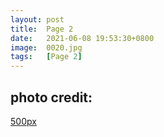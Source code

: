 ```yaml
---
layout: post
title:  Page 2
date:   2021-06-08 19:53:30+0800
image:  0020.jpg
tags:   [Page 2]
---
```

## photo credit:
[500px](https://500px.com/photo/1057063964/weltwunder-wonder-of-the-world-by-thomasz)

